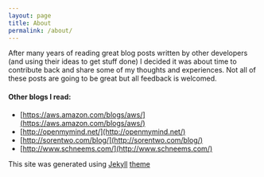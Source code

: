 ```yaml
---
layout: page
title: About
permalink: /about/
---
```


After many years of reading great blog posts written by other developers (and using their ideas to get stuff done) I decided it was about time to contribute back and share some of my thoughts and experiences.  Not all of these posts are going to be great but all feedback is welcomed.

#### Other blogs I read:
* [https://aws.amazon.com/blogs/aws/](https://aws.amazon.com/blogs/aws/)
* [http://openmymind.net/](http://openmymind.net/)
* [http://sorentwo.com/blog/](http://sorentwo.com/blog/)
* [http://www.schneems.com/](http://www.schneems.com/)

This site was generated using [Jekyll](http://jekyllrb.com/) [theme](https://github.com/jglovier/jekyll-new)
